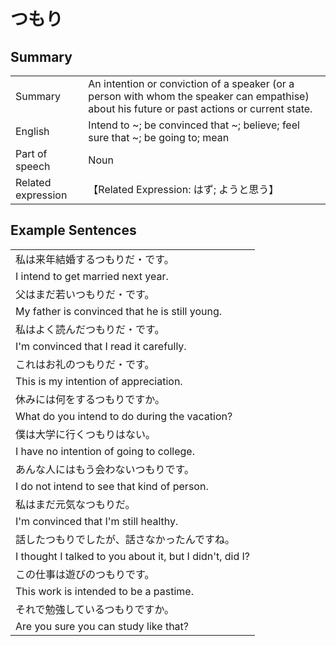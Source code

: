 # つもり

## Summary

<table><tr>   <td>Summary</td>   <td>An intention or conviction of a speaker (or a person with whom the speaker can empathise) about his future or past actions or current state.</td></tr><tr>   <td>English</td>   <td>Intend to ~; be convinced that ~; believe; feel sure that ~; be going to; mean</td></tr><tr>   <td>Part of speech</td>   <td>Noun</td></tr><tr>   <td>Related expression</td>   <td>【Related Expression: はず; ようと思う】</td></tr></table>

## Example Sentences

<table><tr><td>私は来年結婚するつもりだ・です。</td></tr><tr><td>I intend to get married next year.</td></tr><tr><td>父はまだ若いつもりだ・です。</td></tr><tr><td>My father is convinced that he is still young.</td></tr><tr><td>私はよく読んだつもりだ・です。</td></tr><tr><td>I'm convinced that I read it carefully.</td></tr><tr><td>これはお礼のつもりだ・です。</td></tr><tr><td>This is my intention of appreciation.</td></tr><tr><td>休みには何をするつもりですか。</td></tr><tr><td>What do you intend to do during the vacation?</td></tr><tr><td>僕は大学に行くつもりはない。</td></tr><tr><td>I have no intention of going to college.</td></tr><tr><td>あんな人にはもう会わないつもりです。</td></tr><tr><td>I do not intend to see that kind of person.</td></tr><tr><td>私はまだ元気なつもりだ。</td></tr><tr><td>I'm convinced that I'm still healthy.</td></tr><tr><td>話したつもりでしたが、話さなかったんですね。</td></tr><tr><td>I thought I talked to you about it, but I didn't, did I?</td></tr><tr><td>この仕事は遊びのつもりです。</td></tr><tr><td>This work is intended to be a pastime.</td></tr><tr><td>それで勉強しているつもりですか。</td></tr><tr><td>Are you sure you can study like that?</td></tr></table>

